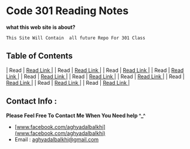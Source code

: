 
# Code 301 Reading Notes

**what this web site is about?**
```
This Site Will Contain  all future Repo For 301 Class

```


## Table of Contents

| Read       | [Read Link ](https://github.com/aghyadalbalkhi-ASAC/reading-notes-301)  |
| Read       | [Read Link ](https://github.com/aghyadalbalkhi-ASAC/reading-notes-301)  |
| Read       | [Read Link ](https://github.com/aghyadalbalkhi-ASAC/reading-notes-301)  |
| Read       | [Read Link ](https://github.com/aghyadalbalkhi-ASAC/reading-notes-301)  |
| Read       | [Read Link ](https://github.com/aghyadalbalkhi-ASAC/reading-notes-301)  |
| Read       | [Read Link ](https://github.com/aghyadalbalkhi-ASAC/reading-notes-301)  |
| Read       | [Read Link ](https://github.com/aghyadalbalkhi-ASAC/reading-notes-301)  |
| Read       | [Read Link ](https://github.com/aghyadalbalkhi-ASAC/reading-notes-301)  |
| Read       | [Read Link ](https://github.com/aghyadalbalkhi-ASAC/reading-notes-301)  |
| Read       | [Read Link ](https://github.com/aghyadalbalkhi-ASAC/reading-notes-301)  |


## Contact Info : 
**Please Feel Free To Contact Me When You Need help ^_^**
* [www.facebook.com/aghyadalbalkhi](www.facebook.com/aghyadalbalkhi)
* Email : aghyadalbalkhi@gmail.com

